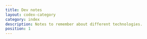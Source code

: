 ```yaml
---
title: Dev notes
layout: codex-category
category: index
description: Notes to remember about different technologies.
position: 1
---
```

